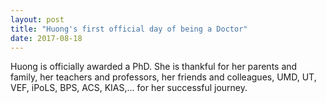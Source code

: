 ```yaml
---
layout: post
title: "Huong's first official day of being a Doctor"
date: 2017-08-18
---
```

Huong is officially awarded a PhD. She is thankful for her parents and family, her teachers and professors, her friends and colleagues, UMD, UT, VEF, iPoLS, BPS, ACS, KIAS,... for her successful journey.
